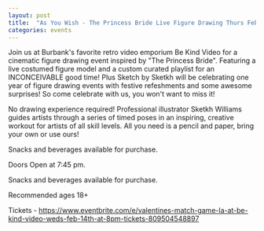```yaml
---
layout: post
title:  "As You Wish - The Princess Bride Live Figure Drawing Thurs Feb 8th 8PM"
categories: events
---
```


Join us at Burbank's favorite retro video emporium Be Kind Video for a cinematic figure drawing event inspired by "The Princess Bride". Featuring a live costumed figure model and a custom curated playlist for an INCONCEIVABLE good time! Plus Sketch by Sketkh will be celebrating one year of figure drawing events with festive refeshments and some awesome surprises! So come celebrate with us, you won't want to miss it!

No drawing experience required! Professional illustrator Sketkh Williams guides artists through a series of timed poses in an inspiring, creative workout for artists of all skill levels. All you need is a pencil and paper, bring your own or use ours!

Snacks and beverages available for purchase.

Doors Open at 7:45 pm.

Snacks and beverages available for purchase.

Recommended ages 18+

Tickets - https://www.eventbrite.com/e/valentines-match-game-la-at-be-kind-video-weds-feb-14th-at-8pm-tickets-809504548897
